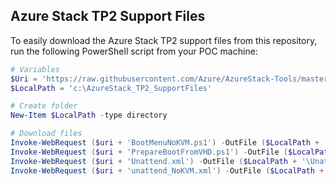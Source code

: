 ## Azure Stack TP2 Support Files

To easily download the Azure Stack TP2 support files from this repository, run the following PowerShell script from your POC machine:

```powershell
# Variables
$Uri = 'https://raw.githubusercontent.com/Azure/AzureStack-Tools/master/Deployment/'
$LocalPath = 'c:\AzureStack_TP2_SupportFiles'

# Create folder
New-Item $LocalPath -type directory

# Download files
Invoke-WebRequest ($uri + 'BootMenuNoKVM.ps1') -OutFile ($LocalPath + '\BootMenuNoKVM.ps1')
Invoke-WebRequest ($uri + 'PrepareBootFromVHD.ps1') -OutFile ($LocalPath + '\PrepareBootFromVHD.ps1')
Invoke-WebRequest ($uri + 'Unattend.xml') -OutFile ($LocalPath + '\Unattend.xml')
Invoke-WebRequest ($uri + 'unattend_NoKVM.xml') -OutFile ($LocalPath + '\unattend_NoKVM.xml')
```